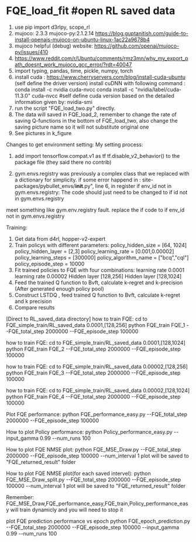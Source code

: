 # FQE_load_fit   #open RL saved data
1. use pip import d3rlpy, scope_rl
2. mujoco: 2.3.3 mujoco-py:2.1.2.14  https://blog.guptanitish.com/guide-to-install-openais-mujoco-on-ubuntu-linux-1ac22a9678b4
3. mujoco helpful (debug) website: https://github.com/openai/mujoco-py/issues/410
4. https://www.reddit.com/r/Ubuntu/comments/rmz3mn/why_my_export_path_doesnt_work_mujoco_gcc_error/?rdt=40047
5. import typing, pandas, time, pickle, numpy, torch
6. install cuda : https://www.cherryservers.com/blog/install-cuda-ubuntu (self define the driver version) install cuDNN with following command :
conda install -c nvidia cuda-nvcc
conda install -c "nvidia/label/cuda-11.3.0" cuda-nvcc    #self define cuda version based on the detailed information given by:  nvidia-smi
7. run the script "FQE_load_two.py" directly.
8. The data will saved in FQE_load_2, remember to change the rate of saving Q-functions in the bottom of FQE_load_two, also change the saving picture name so it will not substitute original one
9. See pictures in k_figure

Changes to get environment setting:
My setting process:
1. add
import tensorflow.compat.v1 as tf
tf.disable_v2_behavior()
to the package file (they said there no contrib)

2. gym.envs.registry was previously a complex class that we replaced with a dictionary for simplicity. 
if some error happend in : site-packages/pybullet_envs/__init__.py", line 6, in register
    if env_id not in gym.envs.registry:
The code should just need to be changed to if id not in gym.envs.registry

meet something like gym.env.registry fault. replace the if code to  if env_id not in gym.envs.registry

Training:
1. Get data from d4rl, hopper-v2-expert
2. Train policys with different parameters:
policy_hidden_size = [64, 1024]
policy_hidden_layer = [2,3]
policy_learning_rate = [0.001,0.00002]
policy_learning_steps = [300000]
policy_algorithm_name =  ["bcq","cql"]
policy_episode_step = 10000
3. Fit trained policies to FQE with four combinations:
learning rate 0.0001
learning rate 0.00002
Hidden layer [128,256]
Hidden layer [128,1024]
4. Feed the trained Q function to Bvft, calculate k-regret and k-precision (After generated enough policy pool)
5. Construct LSTDQ , feed trained Q function to Bvft, calculate k-regret and k precision
6. Compare results

[Direct to RL_saved_data directory]
how to train FQE: cd to FQE_simple_train/RL_saved_data  0.0001,[128,256]
python FQE_train FQE_1 --FQE_total_step 2000000 --FQE_episode_step 100000



how to train FQE: cd to FQE_simple_train/RL_saved_data  0.0001,[128,1024]
python FQE_train FQE_2 --FQE_total_step 2000000 --FQE_episode_step 100000


how to train FQE: cd to FQE_simple_train/RL_saved_data  0.00002,[128,256]
python FQE_train FQE_3 --FQE_total_step 2000000 --FQE_episode_step 100000


how to train FQE: cd to FQE_simple_train/RL_saved_data  0.00002,[128,1024]
python FQE_train FQE_4 --FQE_total_step 2000000 --FQE_episode_step 100000

Plot FQE performance:
python FQE_performance_easy.py --FQE_total_step 2000000 --FQE_episode_step 100000

How to plot Policy performance:
python Policy_performance_easy.py --input_gamma 0.99 --num_runs 100

How to plot FQE NMSE plot:
python FQE_MSE_Draw.py --FQE_total_step 2000000 --FQE_episode_step 100000 --num_interval 1  plot will be saved to "FQE_returned_result" folder

How to plot FQE NMSE plot(for each saved intervel):
python FQE_MSE_Draw_split.py --FQE_total_step 2000000 --FQE_episode_step 100000 --num_interval 1  plot will be saved to "FQE_returned_result" folder

Remember: FQE_MSE_Draw,FQE_performance_easy,FQE_train,Policy_performance_easy will train dynamicly and you will need to stop it 

plot FQE prediction performance vs epoch
python FQE_epoch_prediction.py --FQE_total_step 2000000 --FQE_episode_step 100000 --input_gamma 0.99 --num_runs 100
